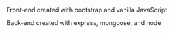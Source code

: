 Front-end created with bootstrap and vanilla JavaScript

Back-end created with express, mongoose, and node